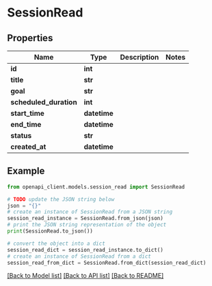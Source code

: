 # SessionRead


## Properties

Name | Type | Description | Notes
------------ | ------------- | ------------- | -------------
**id** | **int** |  | 
**title** | **str** |  | 
**goal** | **str** |  | 
**scheduled_duration** | **int** |  | 
**start_time** | **datetime** |  | 
**end_time** | **datetime** |  | 
**status** | **str** |  | 
**created_at** | **datetime** |  | 

## Example

```python
from openapi_client.models.session_read import SessionRead

# TODO update the JSON string below
json = "{}"
# create an instance of SessionRead from a JSON string
session_read_instance = SessionRead.from_json(json)
# print the JSON string representation of the object
print(SessionRead.to_json())

# convert the object into a dict
session_read_dict = session_read_instance.to_dict()
# create an instance of SessionRead from a dict
session_read_from_dict = SessionRead.from_dict(session_read_dict)
```
[[Back to Model list]](../README.md#documentation-for-models) [[Back to API list]](../README.md#documentation-for-api-endpoints) [[Back to README]](../README.md)


